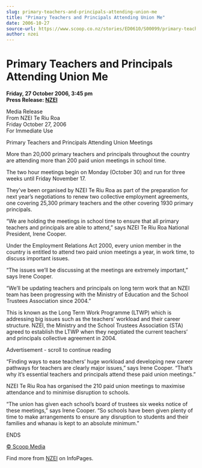 ```yaml
---
slug: primary-teachers-and-principals-attending-union-me
title: "Primary Teachers and Principals Attending Union Me"
date: 2006-10-27
source-url: https://www.scoop.co.nz/stories/ED0610/S00099/primary-teachers-and-principals-attending-union-me.htm
author: nzei
---
```

Primary Teachers and Principals Attending Union Me
==================================================

**Friday, 27 October 2006, 3:45 pm**  
**Press Release: [NZEI](https://info.scoop.co.nz/NZEI)**

Media Release  
From NZEI Te Riu Roa  
Friday October 27, 2006  
For Immediate Use

Primary Teachers and Principals Attending Union Meetings

More than 20,000 primary teachers and principals throughout the country are attending more than 200 paid union meetings in school time.

The two hour meetings begin on Monday (October 30) and run for three weeks until Friday November 17.

They’ve been organised by NZEI Te Riu Roa as part of the preparation for next year’s negotiations to renew two collective employment agreements, one covering 25,300 primary teachers and the other covering 1930 primary principals.

“We are holding the meetings in school time to ensure that all primary teachers and principals are able to attend,” says NZEI Te Riu Roa National President, Irene Cooper.

Under the Employment Relations Act 2000, every union member in the country is entitled to attend two paid union meetings a year, in work time, to discuss important issues.

“The issues we’ll be discussing at the meetings are extremely important,” says Irene Cooper.

“We’ll be updating teachers and principals on long term work that an NZEI team has been progressing with the Ministry of Education and the School Trustees Association since 2004.”

This is known as the Long Term Work Programme (LTWP) which is addressing big issues such as the teachers’ workload and their career structure. NZEI, the Ministry and the School Trustees Association (STA) agreed to establish the LTWP when they negotiated the current teachers’ and principals collective agreement in 2004.

Advertisement - scroll to continue reading





“Finding ways to ease teachers’ huge workload and developing new career pathways for teachers are clearly major issues,” says Irene Cooper. “That’s why it’s essential teachers and principals attend these paid union meetings.”

NZEI Te Riu Roa has organised the 210 paid union meetings to maximise attendance and to minimise disruption to schools.

“The union has given each school’s board of trustees six weeks notice of these meetings,” says Irene Cooper. “So schools have been given plenty of time to make arrangements to ensure any disruption to students and their families and whanau is kept to an absolute minimum.”

  
ENDS

[© Scoop Media](http://www.scoop.co.nz/about/terms.html)

Find more from [NZEI](https://info.scoop.co.nz/NZEI) on InfoPages.